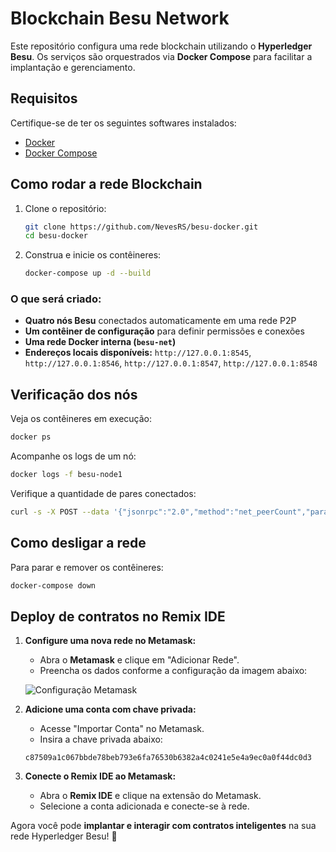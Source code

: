 # Blockchain Besu Network

Este repositório configura uma rede blockchain utilizando o **Hyperledger Besu**. Os serviços são orquestrados via **Docker Compose** para facilitar a implantação e gerenciamento.

## Requisitos
Certifique-se de ter os seguintes softwares instalados:
- [Docker](https://www.docker.com/get-started)
- [Docker Compose](https://docs.docker.com/compose/install/)

## Como rodar a rede Blockchain

1. Clone o repositório:
    ```sh
    git clone https://github.com/NevesRS/besu-docker.git
    cd besu-docker
    ```

2. Construa e inicie os contêineres:
    ```sh
    docker-compose up -d --build
    ```

### O que será criado:
- **Quatro nós Besu** conectados automaticamente em uma rede P2P
- **Um contêiner de configuração** para definir permissões e conexões
- **Uma rede Docker interna (`besu-net`)**
- **Endereços locais disponíveis:** `http://127.0.0.1:8545`, `http://127.0.0.1:8546`, `http://127.0.0.1:8547`, `http://127.0.0.1:8548`

## Verificação dos nós

Veja os contêineres em execução:
```sh
docker ps
```

Acompanhe os logs de um nó:
```sh
docker logs -f besu-node1
```

Verifique a quantidade de pares conectados:
```sh
curl -s -X POST --data '{"jsonrpc":"2.0","method":"net_peerCount","params":[],"id":1}' -H "Content-Type: application/json" http://127.0.0.1:8545
```

## Como desligar a rede

Para parar e remover os contêineres:
```sh
docker-compose down
```

## Deploy de contratos no Remix IDE

1. **Configure uma nova rede no Metamask:**
   - Abra o **Metamask** e clique em "Adicionar Rede".
   - Preencha os dados conforme a configuração da imagem abaixo:
   
   ![Configuração Metamask](https://github.com/user-attachments/assets/e9da8417-ba8f-4a38-9740-c05629eb4256)

2. **Adicione uma conta com chave privada:**
   - Acesse "Importar Conta" no Metamask.
   - Insira a chave privada abaixo:
   ```
   c87509a1c067bbde78beb793e6fa76530b6382a4c0241e5e4a9ec0a0f44dc0d3
   ```

3. **Conecte o Remix IDE ao Metamask:**
   - Abra o **Remix IDE** e clique na extensão do Metamask.
   - Selecione a conta adicionada e conecte-se à rede.

Agora você pode **implantar e interagir com contratos inteligentes** na sua rede Hyperledger Besu! 🚀

